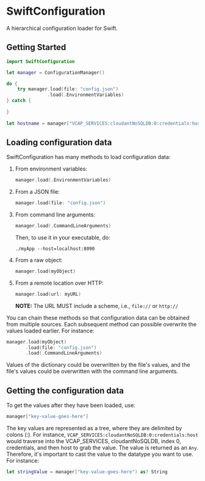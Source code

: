 # SwiftConfiguration

A hierarchical configuration loader for Swift.

## Getting Started

```swift
import SwiftConfiguration

let manager = ConfigurationManager()

do {
    try manager.load(file: "config.json")
               .load(.EnvironmentVariables)
} catch { 
	
}
			  
let hostname = manager["VCAP_SERVICES:cloudantNoSQLDB:0:credentials:host"]
```

## Loading configuration data

SwiftConfiguration has many methods to load configuration data:

1. From environment variables:

    ```swift
    manager.load(.EnvironmentVariables)
    ```

2. From a JSON file:

    ```swift
    manager.load(file: "config.json")
    ```

3. From command line arguments:

    ```swift
    manager.load(.CommandLineArguments)
    ```

    Then, to use it in your executable, do:
    
    ```
    ./myApp --host=localhost:8090
    ```

4. From a raw object:

    ```swift
    manager.load(myObject)
    ```

5. From a remote location over HTTP:
    
    ```swift
    manager.load(url: myURL)
    ```
    
    **NOTE:** The URL MUST include a scheme, i.e., `file://` or `http://`

You can chain these methods so that configuration data can be obtained from multiple sources. Each subsequent method can possible overwrite the values loaded earlier. For instance:

```swift
manager.load(myObject)
       .load(file: "config.json")
       .load(.CommandLineArguments)

```

Values of the dictionary could be overwritten by the file's values, and the file's values could be overwritten with the command line arguments.

## Getting the configuration data

To get the values after they have been loaded, use:

```swift
manager["key-value-goes-here"]
```

The key values are represented as a tree, where they are delimited by colons (:). For instance, `VCAP_SERVICES:cloudantNoSQLDB:0:credentials:host` would traverse into the VCAP_SERVICES, cloudantNoSQLDB, index 0, credentials, and then host to grab the value. The value is returned as an `Any`. Therefore, it's important to cast the value to the datatype you want to use. For instance:

```swift
let stringValue = manager["key-value-goes-here") as? String
```

